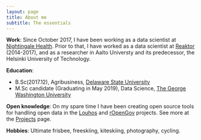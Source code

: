 ```yaml
---
layout: page
title: About me
subtitle: The essentials
---
```


**Work**: Since October 2017, I have been working as a data scientist at [Nightingale Health]. Prior to that, I have worked as a data scientist at [Reaktor] (2014-2017), and as a researcher in Aalto Universty and its predecessor, the Helsinki University of Technology.

**Education**: 
  - B.Sc(2017.12), Agribusiness, [Delaware State University](https://www.desu.edu) 
  - M.Sc candidate (Graduating in May 2019), Data Science, [The George Washington University](https://www.gwu.edu)

**Open knowledge**: On my spare time I have been creating open source tools for handling open data in the [Louhos][] and [rOpenGov][] projects. See more at the [Projects][proj-opentools] page.

**Hobbies**: Ultimate frisbee, freeskiing, kiteskiing, photography, cycling. 


[Nightingale Health]: https://nightingalehealth.com/
[Reaktor]: http://reaktor.fi/
[smlb]: http://research.ics.aalto.fi/mi/
[Projects]: /projects.html
[proj-research]: /projects.html#research
[Louhos]: http://louhos.github.io/
[rOpenGov]: http://ropengov.github.io/
[proj-opentools]: /projects.html#opentools
[proj-openknow]: /projects.html#openknow
